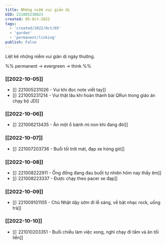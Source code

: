 ```yaml
---
title: Những niềm vui giản dị
UID: 221005230823
created: 05-Oct-2022
tags:
  - 'created/2022/Oct/05'
  - 'garden'
  - 'permanent/linking'
publish: False
---
```

Liệt kê những niềm vui giản dị ngày thường.

%%
permanent -> evergreen -> think
%%

### [[2022-10-05]]
- [[❕ 221005231026 - Vui khi đọc note viết tay]]
- [[❕ 221005231214 - Vui thật lâu khi hoàn thành bài QRun trong giáo án chạy bộ JD]]

### [[2022-10-06]]
- [[❕ 221006213435 - Ăn một ổ bánh mì non khi đang đói]]

### [[2022-10-07]]
- [[❕ 221007203736 - Buổi tối trời mát, đạp xe hóng gió]]

### [[2022-10-08]]
- [[❕ 221008222911 - Ống đồng đang đau buốt tự nhiên hôm nay thấy êm]]
- [[❕ 221008223337 - Được chạy theo pacer xe đạp]]

### [[2022-10-09]]
- [[❕ 221009101105 - Chủ Nhật dậy sớm đi lễ sáng, về bật nhạc rock, uống trà]]

### [[2022-10-10]]
- [[❕ 221010203351 - Buổi chiều làm việc xong, nghỉ chạy đi tắm và ăn tối liền]]